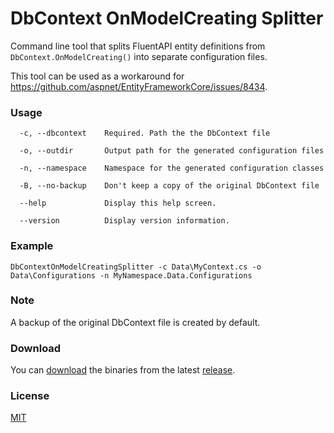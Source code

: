 # DbContext OnModelCreating Splitter
Command line tool that splits FluentAPI entity definitions from `DbContext.OnModelCreating()` into separate configuration files.

This tool can be used as a workaround for https://github.com/aspnet/EntityFrameworkCore/issues/8434.

### Usage
```
  -c, --dbcontext    Required. Path the the DbContext file

  -o, --outdir       Output path for the generated configuration files

  -n, --namespace    Namespace for the generated configuration classes

  -B, --no-backup    Don't keep a copy of the original DbContext file

  --help             Display this help screen.

  --version          Display version information.
```

### Example
```
DbContextOnModelCreatingSplitter -c Data\MyContext.cs -o Data\Configurations -n MyNamespace.Data.Configurations
```

### Note
A backup of the original DbContext file is created by default.

### Download
You can [download](https://github.com/lauxjpn/DbContextOnModelCreatingSplitter/releases/download/v1.0.1/DbContextOnModelCreatingSplitter_1.0.1.zip) the binaries from the latest [release](https://github.com/lauxjpn/DbContextOnModelCreatingSplitter/releases). 

### License
[MIT](https://github.com/lauxjpn/DbContextOnConfiguringSplitter/blob/master/LICENSE)
